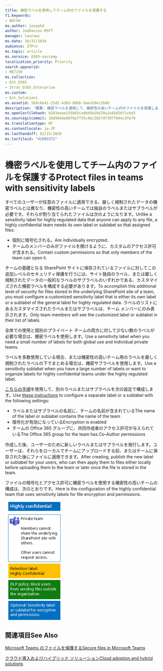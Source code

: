 ```yaml
---
title: 機密ラベルを使用してチーム内のファイルを保護する
f1.keywords:
- NOCSH
ms.author: josephd
author: JoeDavies-MSFT
manager: laurawi
ms.date: 10/31/2019
audience: ITPro
ms.topic: article
ms.service: O365-seccomp
localization_priority: Priority
search.appverid:
- MET150
ms.collection:
- Ent_O365
- Strat_O365_Enterprise
ms.custom:
- Ent_Solutions
ms.assetid: 5b9c8e41-25d2-436d-89bb-9aecb9ec2b80
description: '概要: 機密ラベルを適用して、機密性の高いチーム内のファイルを保護します。'
ms.openlocfilehash: b263aeae335b83cadb45b16d70a2a45d56f1cbd3
ms.sourcegitcommit: 3dd9944a6070a7f35c4bc2b57df397f844c3fe79
ms.translationtype: HT
ms.contentlocale: ja-JP
ms.lasthandoff: 02/15/2020
ms.locfileid: "42083372"
---
```

# <a name="protect-files-in-teams-with-sensitivity-labels"></a><span data-ttu-id="0a2a0-103">機密ラベルを使用してチーム内のファイルを保護する</span><span class="sxs-lookup"><span data-stu-id="0a2a0-103">Protect files in teams with sensitivity labels</span></span>


<span data-ttu-id="0a2a0-104">すべてのユーザーが任意のファイルに適用できる、厳しく規制されたデータの機密ラベルとは異なり、機密性の高いチームでは独自のラベルまたはサブラベルが必要です。それらが割り当てられたファイルは次のようになります。</span><span class="sxs-lookup"><span data-stu-id="0a2a0-104">Unlike a sensitivity label for highly regulated data that anyone can apply to any file, a highly confidential team needs its own label or sublabel so that assigned files:</span></span>

- <span data-ttu-id="0a2a0-105">個別に暗号化される。</span><span class="sxs-lookup"><span data-stu-id="0a2a0-105">Are individually encrypted.</span></span>
- <span data-ttu-id="0a2a0-106">チームのメンバーのみがファイルを開けるように、カスタムのアクセス許可が含まれる。</span><span class="sxs-lookup"><span data-stu-id="0a2a0-106">Contain custom permissions so that only members of the team can open it.</span></span>

<span data-ttu-id="0a2a0-107">チームの基礎となる SharePoint サイトに保存されているファイルに対してこの追加レベルのセキュリティ保護を行うには、サイト独自のラベル、または厳しく規制されたデータの一般的なラベルのサブラベルのいずれかである、カスタマイズされた機密ラベルを構成する必要があります。</span><span class="sxs-lookup"><span data-stu-id="0a2a0-107">To accomplish this additional level of security for files stored in the underlying SharePoint site of a team, you must configure a customized sensitivity label that is either its own label or a sublabel of the general label for highly regulated data.</span></span> <span data-ttu-id="0a2a0-108">ラベルのリストにあるカスタマイズされたラベルまたはサブラベルは、チーム メンバーにのみ表示されます。</span><span class="sxs-lookup"><span data-stu-id="0a2a0-108">Only team members will see the customized label or sublabel in their list of labels.</span></span>

<span data-ttu-id="0a2a0-109">全体での使用と個別のプライベート チームの両方に対して少ない数のラベルが必要な場合は、機密ラベルを使用します。</span><span class="sxs-lookup"><span data-stu-id="0a2a0-109">Use a sensitivity label when you need a small number of labels for both global use and individual private teams.</span></span> 

<span data-ttu-id="0a2a0-110">ラベルを多数使用している場合、または機密性の高いチーム用のラベルを厳しく規制されたラベルの下でまとめる場合は、機密サブラベルを使用します。</span><span class="sxs-lookup"><span data-stu-id="0a2a0-110">Use a sensitivity sublabel when you have a large number of labels or want to organize labels for highly confidential teams under the highly regulated label.</span></span>

<span data-ttu-id="0a2a0-111">[こちらの手順](https://docs.microsoft.com/microsoft-365/compliance/encryption-sensitivity-labels)を使用して、別のラベルまたはサブラベルを次の設定で構成します。</span><span class="sxs-lookup"><span data-stu-id="0a2a0-111">Use [these instructions](https://docs.microsoft.com/microsoft-365/compliance/encryption-sensitivity-labels) to configure a separate label or a sublabel with the following settings:</span></span>

- <span data-ttu-id="0a2a0-112">ラベルまたはサブラベルの名前に、チームの名前が含まれている</span><span class="sxs-lookup"><span data-stu-id="0a2a0-112">The name of the label or sublabel contains the name of the team</span></span>
- <span data-ttu-id="0a2a0-113">暗号化が有効になっている</span><span class="sxs-lookup"><span data-stu-id="0a2a0-113">Encryption is enabled</span></span>
- <span data-ttu-id="0a2a0-114">チームの Office 365 グループに、共同作成者のアクセス許可が与えられている</span><span class="sxs-lookup"><span data-stu-id="0a2a0-114">The Office 365 group for the team has Co-Author permissions</span></span>

<span data-ttu-id="0a2a0-115">作成した後、ユーザーのために新しいラベルまたはサブラベルを発行します。ユーザーは、それらをローカルでチームにアップロードする前、またはチームに保存された後にファイルに適用できます。</span><span class="sxs-lookup"><span data-stu-id="0a2a0-115">After creating, publish the new label or sublabel for your users, who can then apply them to files either locally before uploading them to the team or later once the file is stored in the team.</span></span>

<span data-ttu-id="0a2a0-116">ファイルの暗号化とアクセス許可に機密ラベルを使用する機密性の高いチームの構成は、次のとおりです。</span><span class="sxs-lookup"><span data-stu-id="0a2a0-116">Here is the configuration of the highly confidential team that uses sensitivity labels for file encryption and permissions.</span></span>

![パブリック チームのベースライン レベルの保護。](../../media/highly-confidential-team-dlp-sensitivity-labels.png)


## <a name="see-also"></a><span data-ttu-id="0a2a0-118">関連項目</span><span class="sxs-lookup"><span data-stu-id="0a2a0-118">See Also</span></span>

[<span data-ttu-id="0a2a0-119">Microsoft Teams のファイルを保護する</span><span class="sxs-lookup"><span data-stu-id="0a2a0-119">Secure files in Microsoft Teams</span></span>](secure-files-in-teams.md)
  
[<span data-ttu-id="0a2a0-120">クラウド導入およびハイブリッド ソリューション</span><span class="sxs-lookup"><span data-stu-id="0a2a0-120">Cloud adoption and hybrid solutions</span></span>](https://docs.microsoft.com/office365/enterprise/cloud-adoption-and-hybrid-solutions)
